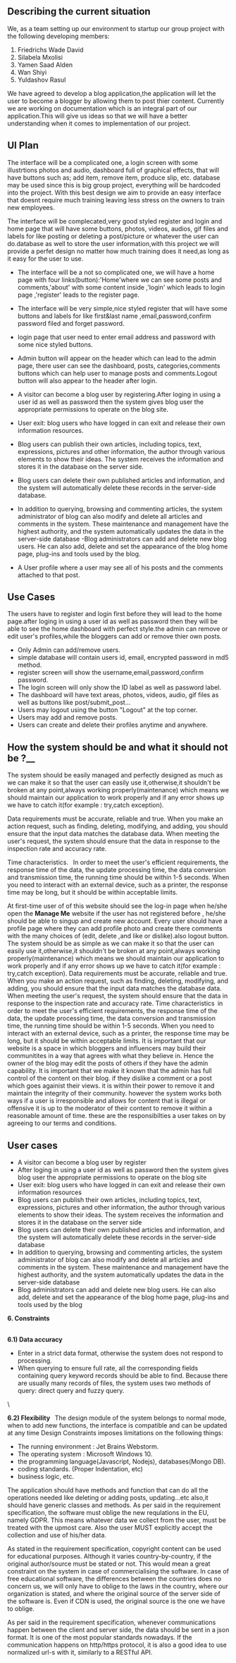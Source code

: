 ## Describing the current situation 
We, as a team setting up our environment to startup our group project with the following developing members: 
1. Friedrichs Wade David 
2. Silabela Mxolisi 
3. Yamen Saad Alden
4. Wan Shiyi 
5. Yuldashov Rasul 

 
We have agreed to develop a blog application,the application will let the user to become a blogger by allowing them to post thier content. Currently we are working on documentation which is an integral part of our application.This will give us ideas so that we will have a better understanding when it comes to implementation of our project. 
 
## UI Plan 
 
The interface will be a complicated one, a login screen with some illustrtions photos and audio, dashboard full  of graphical effects, that will have buttons such as; add item, remove item, produce slip, etc. database may be used since this is big group project, everything will be hardcoded into the project. With this best design we aim to provide an easy interface that doesnt require much training leaving less stress on the owners to train new employees.  
 
The interface will be complecated,very good styled register and login and home page that will have some buttons, photos, videos, audios, gif files and labels for like posting or deleting a post/picture or whatever the user can do.database as well to store the user information,with this project we will provide a perfet design no matter how much training does it need,as long as it easy for the user to use. 


   * The interface will be a not so complicated one, we will have a home page with four links(button):'Home'where we can see some posts and comments,'about' with some content inside ,'login' which leads to login page ,'register' leads to the register page.

   * The interface will be very simple,nice styled register that will have some buttons and labels for like first&last name ,email,password,confirm password filed and forget password.

   * login page that user need to enter email address and password with some nice styled buttons.

   * Admin button will appear on the header which can lead to the admin page, there user can see the dashboard, posts, categories,comments buttons which can help user to manage posts and comments.Logout button will also appear to the header after login.

   * A visitor can become a blog user by registering.After loging in using a user id as well as password then the system gives blog user the appropriate permissions to operate on the blog site.

   * User exit: blog users who have logged in can exit and release their own information resources.

   * Blog users can publish their own articles, including topics, text, expressions, pictures and other information, the author through various    elements to show their ideas. The system receives the information and stores it in the database on the server side.

   * Blog users can delete their own published articles and information, and the system will automatically delete these records in the server-side database.

   * In addition to querying, browsing and commenting articles, the system administrator of blog can also modify and delete all articles and comments in the system. These maintenance and management have the highest authority, and the system automatically updates the data in the server-side database -Blog administrators can add and delete new blog users. He can also add, delete and set the appearance of the blog home page, plug-ins and tools used by the blog.

   * A User profile where a user may see all of his posts and the comments attached to that post.
 
## Use Cases 
 
The users have to register and login first before they will lead to the home page.after loging in using a user id as well as password then they will be able to see the home dashboard with perfect style.the admin can remove or edit user's profiles,while the bloggers can add or remove thier own posts. 
 
* Only Admin can add/remove users. 
* simple database will contain users id, email, encrypted password in md5 method.
* register screen will show the username,email,password,confirm password. 
* The login screen will only show the ID label as well as password label. 
* The dashboard will have text areas, photos, videos, audio, gif files as well as buttons like post/submit_post... 
* Users may logout using the button "Logout" at the top corner. 
* Users may add and remove posts. 
* Users can create and delete their profiles anytime and anywhere.
 
 
## How the system should be and what it should not be  ?__ 
 
The system should be easily managed and perfectly designed as much as we can make it so that the user can easily use it,otherwise,it shouldn't be broken at any point,always working properly(maintenance) which means we should maintain our application to work properly and if any error shows up we have to catch it(for example : try,catch exception). 
 
Data requirements must be accurate, reliable and true. When you make an action request, such as finding, deleting, modifying, and adding, you should ensure that the input data matches the database data. When meeting the user's request, the system should ensure that the data in response to the inspection rate and accuracy rate. 
 
Time characteristics.  
In order to meet the user's efficient requirements, the response time of the data, the update processing time, the data conversion and transmission time, the running time should be within 1-5 seconds. When you need to interact with an external device, such as a printer, the response time may be long, but it should be within acceptable limits.

At first-time user of of this website should see the log-in page when he/she open the **Manage Me** website if the user has not registered before , he/she should be able to singup and create new account. Every user should have a profile page where they can add profile photo and create there comments with the many choices of (edit, delete ,and like or dislike).also logout button. The system should be as simple as we can make it so that the user can easily use it,otherwise,it shouldn't be broken at any point,always working properly(maintenance) which means we should maintain our application to work properly and if any error shows up we have to catch it(for example : try,catch exception). Data requirements must be accurate, reliable and true. When you make an action request, such as finding, deleting, modifying, and adding, you should ensure that the input data matches the database data. When meeting the user's request, the system should ensure that the data in response to the inspection rate and accuracy rate. Time characteristics in order to meet the user's efficient requirements, the response time of the data, the update processing time, the data conversion and transmission time, the running time should be within 1-5 seconds. When you need to interact with an external device, such as a printer, the response time may be long, but it should be within acceptable limits. It is important that our website is a space in which bloggers and influencers may build their communitites in a way that agrees with what they believe in. Hence the owner of the blog may edit the posts of others if they have the admin capability. It is important that we make it known that the admin has full control of the content on their blog. if they dislike a comment or a post which goes againist their views. it is within their power to remove it and maintain the integrity of their community. however the system works both ways if a user is irresponsible and allows for content that is illegal or offensive it is up to the moderator of their content to remove it within a reasonable amount of time. these are the responsibilties a user takes on by agreeing to our terms and conditions.
 
## User cases 
 
- A visitor can become a blog user by register 
- After loging in using a user id as well as password then the system gives blog user the appropriate permissions to operate on the blog site 
- User exit: blog users who have logged in can exit and release their own information resources 
- Blog users can publish their own articles, including topics, text, expressions, pictures and other information, the author through various elements to show their ideas. The system receives the information and stores it in the database on the server side 
- Blog users can delete their own published articles and information, and the system will automatically delete these records in the server-side database 
- In addition to querying, browsing and commenting articles, the system administrator of blog can also modify and delete all articles and comments in the system. These maintenance and management have the highest authority, and the system automatically updates the data in the server-side database 
- Blog administrators can add and delete new  blog users. He can also add, delete and set the appearance of the blog home page, plug-ins and tools used by the blog 
 
__6. Constraints__ 

\
  __6.1) Data accuracy__ 
 * Enter in a strict data format, otherwise the system does not respond to processing.
 *  When querying to ensure full rate, all the corresponding fields containing query keyword records should be able to find. Because there are usually many records of files, the system uses two methods of query: direct query and fuzzy query. 

 \
 
 __6.2) Flexibility__ 
 The design module of the system belongs to normal mode, when to add new functions, the interface is compatible and can be updated at any time
 Design Constraints imposes limitations on the following things:

* The running environment : Jet Brains Webstorm.
* The operating system : Microsoft Windows 10.
* the programming language(Javascript, Nodejs), databases(Mongo DB).
* coding standards. (Proper Indentation, etc)
* business logic, etc. 


The application should have methods and function that can do all the operations needed like deleting or adding posts, updating...etc also,it should have generic classes and methods.
As per said in the requirement specification, the software must oblige the new requlations in the EU, namely GDPR. This means whatever data we collect from the user, must be treated with the upmost care. Also the user MUST explicitly accept the collection and use of his/her data.

As stated in the requirement specification, copyright content can be used for educational purposes. Although it varies country-by-country, if the original author/source must be stated or not. This would mean a great constraint on the system in case of commercialising the software. In case of free educational software, the differences between the countries does no concern us, we will only have to oblige to the laws in the country, where our organization is stated, and where the original source of the server side of the software is. Even if CDN is used, the original source is the one we have to oblige.

As per said in the requirement specification, whenever communications happen between the client and server side, the data should be sent in a json format. It is one of the most popular standards nowadays. If the communication happens on http/https protocol, it is also a good idea to use normalized url-s with it, similarly to a RESTful API.
